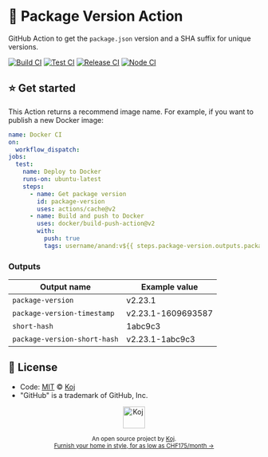 # 🔖 Package Version Action

GitHub Action to get the `package.json` version and a SHA suffix for unique versions.

[![Build CI](https://github.com/koj-co/package-version-action/workflows/Build%20CI/badge.svg)](https://github.com/koj-co/package-version-action/actions?query=workflow%3A%22Build+CI%22)
[![Test CI](https://github.com/koj-co/package-version-action/workflows/Test%20CI/badge.svg)](https://github.com/koj-co/package-version-action/actions?query=workflow%3A%22Test+CI%22)
[![Release CI](https://github.com/koj-co/package-version-action/workflows/Release%20CI/badge.svg)](https://github.com/koj-co/package-version-action/actions?query=workflow%3A%22Release+CI%22)
[![Node CI](https://github.com/koj-co/package-version-action/workflows/Node%20CI/badge.svg)](https://github.com/koj-co/package-version-action/actions?query=workflow%3A%22Node+CI%22)

## ⭐ Get started

This Action returns a recommend image name. For example, if you want to publish a new Docker image:

```yaml
name: Docker CI
on:
  workflow_dispatch:
jobs:
  test:
    name: Deploy to Docker
    runs-on: ubuntu-latest
    steps:
      - name: Get package version
        id: package-version
        uses: actions/cache@v2
      - name: Build and push to Docker
        uses: docker/build-push-action@v2
        with:
          push: true
          tags: username/anand:v${{ steps.package-version.outputs.package-version-short-hash }}
```

### Outputs

| Output name                  | Example value      |
| ---------------------------- | ------------------ |
| `package-version`            | v2.23.1            |
| `package-version-timestamp`  | v2.23.1-1609693587 |
| `short-hash`                 | 1abc9c3            |
| `package-version-short-hash` | v2.23.1-1abc9c3    |

## 📄 License

- Code: [MIT](./LICENSE) © [Koj](https://koj.co)
- "GitHub" is a trademark of GitHub, Inc.

<p align="center">
  <a href="https://koj.co">
    <img width="44" alt="Koj" src="https://kojcdn.com/v1598284251/website-v2/koj-github-footer_m089ze.svg">
  </a>
</p>
<p align="center">
  <sub>An open source project by <a href="https://koj.co">Koj</a>. <br> <a href="https://koj.co">Furnish your home in style, for as low as CHF175/month →</a></sub>
</p>
